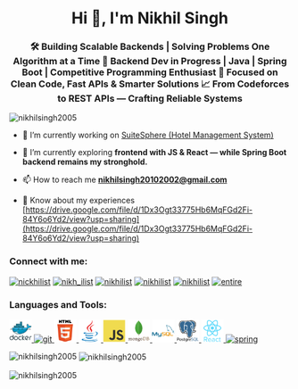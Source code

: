 <h1 align="center">Hi 👋, I'm Nikhil Singh</h1>
<h3 align="center">🛠️ Building Scalable Backends | Solving Problems One Algorithm at a Time 🚀 Backend Dev in Progress | Java | Spring Boot | Competitive Programming Enthusiast 🎯 Focused on Clean Code, Fast APIs & Smarter Solutions 📈 From Codeforces to REST APIs — Crafting Reliable Systems</h3>

<p align="left"> <img src="https://komarev.com/ghpvc/?username=nikhilsingh2005&label=Profile%20views&color=0e75b6&style=flat" alt="nikhilsingh2005" /> </p>

- 🔭 I’m currently working on [SuiteSphere (Hotel Management System)](https://github.com/nikhilsingh2005/SuiteSphere)

- 🌱 I’m currently exploring **frontend with JS & React — while Spring Boot backend remains my stronghold.**

- 📫 How to reach me **nikhilsingh20102002@gmail.com**

- 📄 Know about my experiences [https://drive.google.com/file/d/1Dx3Ogt33775Hb6MqFGd2Fi-84Y6o6Yd2/view?usp=sharing](https://drive.google.com/file/d/1Dx3Ogt33775Hb6MqFGd2Fi-84Y6o6Yd2/view?usp=sharing)

<h3 align="left">Connect with me:</h3>
<p align="left">
<a href="https://linkedin.com/in/nickhilist" target="blank"><img align="center" src="https://raw.githubusercontent.com/rahuldkjain/github-profile-readme-generator/master/src/images/icons/Social/linked-in-alt.svg" alt="nickhilist" height="30" width="40" /></a>
<a href="https://instagram.com/nikh_ilist" target="blank"><img align="center" src="https://raw.githubusercontent.com/rahuldkjain/github-profile-readme-generator/master/src/images/icons/Social/instagram.svg" alt="nikh_ilist" height="30" width="40" /></a>
<a href="https://www.codechef.com/users/nikhilist" target="blank"><img align="center" src="https://cdn.jsdelivr.net/npm/simple-icons@3.1.0/icons/codechef.svg" alt="nikhilist" height="30" width="40" /></a>
<a href="https://codeforces.com/profile/nikhilist" target="blank"><img align="center" src="https://raw.githubusercontent.com/rahuldkjain/github-profile-readme-generator/master/src/images/icons/Social/codeforces.svg" alt="nikhilist" height="30" width="40" /></a>
<a href="https://www.leetcode.com/nikhilist" target="blank"><img align="center" src="https://raw.githubusercontent.com/rahuldkjain/github-profile-readme-generator/master/src/images/icons/Social/leet-code.svg" alt="nikhilist" height="30" width="40" /></a>
<a href="https://auth.geeksforgeeks.org/user/entire" target="blank"><img align="center" src="https://raw.githubusercontent.com/rahuldkjain/github-profile-readme-generator/master/src/images/icons/Social/geeks-for-geeks.svg" alt="entire" height="30" width="40" /></a>
</p>

<h3 align="left">Languages and Tools:</h3>
<p align="left"> <a href="https://www.docker.com/" target="_blank" rel="noreferrer"> <img src="https://raw.githubusercontent.com/devicons/devicon/master/icons/docker/docker-original-wordmark.svg" alt="docker" width="40" height="40"/> </a> <a href="https://git-scm.com/" target="_blank" rel="noreferrer"> <img src="https://www.vectorlogo.zone/logos/git-scm/git-scm-icon.svg" alt="git" width="40" height="40"/> </a> <a href="https://www.w3.org/html/" target="_blank" rel="noreferrer"> <img src="https://raw.githubusercontent.com/devicons/devicon/master/icons/html5/html5-original-wordmark.svg" alt="html5" width="40" height="40"/> </a> <a href="https://www.java.com" target="_blank" rel="noreferrer"> <img src="https://raw.githubusercontent.com/devicons/devicon/master/icons/java/java-original.svg" alt="java" width="40" height="40"/> </a> <a href="https://developer.mozilla.org/en-US/docs/Web/JavaScript" target="_blank" rel="noreferrer"> <img src="https://raw.githubusercontent.com/devicons/devicon/master/icons/javascript/javascript-original.svg" alt="javascript" width="40" height="40"/> </a> <a href="https://www.mongodb.com/" target="_blank" rel="noreferrer"> <img src="https://raw.githubusercontent.com/devicons/devicon/master/icons/mongodb/mongodb-original-wordmark.svg" alt="mongodb" width="40" height="40"/> </a> <a href="https://www.mysql.com/" target="_blank" rel="noreferrer"> <img src="https://raw.githubusercontent.com/devicons/devicon/master/icons/mysql/mysql-original-wordmark.svg" alt="mysql" width="40" height="40"/> </a> <a href="https://www.postgresql.org" target="_blank" rel="noreferrer"> <img src="https://raw.githubusercontent.com/devicons/devicon/master/icons/postgresql/postgresql-original-wordmark.svg" alt="postgresql" width="40" height="40"/> </a> <a href="https://reactjs.org/" target="_blank" rel="noreferrer"> <img src="https://raw.githubusercontent.com/devicons/devicon/master/icons/react/react-original-wordmark.svg" alt="react" width="40" height="40"/> </a> <a href="https://spring.io/" target="_blank" rel="noreferrer"> <img src="https://www.vectorlogo.zone/logos/springio/springio-icon.svg" alt="spring" width="40" height="40"/> </a> </p>

<p><img align="left" src="https://github-readme-stats.vercel.app/api/top-langs?username=nikhilsingh2005&show_icons=true&locale=en&layout=compact" alt="nikhilsingh2005" /></p>

<p>&nbsp;<img align="center" src="https://github-readme-stats.vercel.app/api?username=nikhilsingh2005&show_icons=true&locale=en" alt="nikhilsingh2005" /></p>

<p><img align="center" src="https://github-readme-streak-stats.herokuapp.com/?user=nikhilsingh2005&" alt="nikhilsingh2005" /></p>
